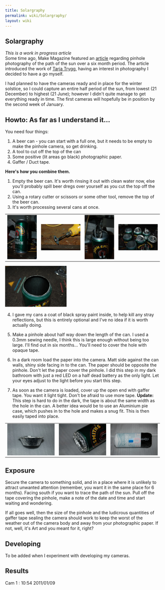 ```yaml
---
title: Solargraphy
permalink: wiki/Solargraphy/
layout: wiki
---
```


Solargraphy
-----------

*This is a work in progress article*  
Some time ago, Make Magazine featured an
[article](http://blog.makezine.com/archive/2010/02/lovely_solargraphy_photos.html)
regarding pinhole photography of the path of the sun over a six month
period. The article introduced the work of [Tarja
Trygg](http://www.solargraphy.com/), having an interest in photography I
decided to have a go myself.

I had planned to have the cameras ready and in place for the winter
solstice, so I could capture an entire half period of the sun, from
lowest (21 December) to highest (21 June); however I didn't quite manage
to get everything ready in time. The first cameras will hopefully be in
position by the second week of January.

Howto: As far as I understand it...
-----------------------------------

You need four things:

1.  A beer can - you can start with a full one, but it needs to be empty
    to make the pinhole camera, so get drinking.
2.  A tool to cut off the top of the can
3.  Some positive (lit areas go black) photographic paper.
4.  Gaffer / Duct tape.

**Here's how you combine them.**  
1. Empty the beer can. It's worth rinsing it out with clean water now,
else you'll probably spill beer dregs over yourself as you cut the top
off the can.  
2. Using a rotary cutter or scissors or some other tool, remove the top
of the beer can.  
3. It's worth processing several cans at once.

|                                                                                                                                                                             |                                                                                                                                                                  |                                                                                                                    |                                                                                                                                                                                                                                               |
|-----------------------------------------------------------------------------------------------------------------------------------------------------------------------------|------------------------------------------------------------------------------------------------------------------------------------------------------------------|--------------------------------------------------------------------------------------------------------------------|-----------------------------------------------------------------------------------------------------------------------------------------------------------------------------------------------------------------------------------------------|
| <img src="Solar-1-can.jpg" title="1. Empty beer can, your taste in beer may vary from mine." alt="1. Empty beer can, your taste in beer may vary from mine." width="150" /> | <img src="Solar-1-tool.jpg.jpg" title="2. Rotary cutter for removing the top of the can." alt="2. Rotary cutter for removing the top of the can." width="200" /> | <img src="Solar-1-headless-can.jpg" title="3. Can with top cut off." alt="3. Can with top cut off." width="150" /> | <img src="Solar-1-headless-cans.jpg" title="4. You may want to process several cans at once if you plan to make multiple cameras." alt="4. You may want to process several cans at once if you plan to make multiple cameras." width="200" /> |

  
<img src="Solar-1-matt-black.jpg" title="fig:5. Can given an internal coat of black paint." alt="5. Can given an internal coat of black paint." width="200" />

4. I gave my cans a coat of black spray paint inside, to help kill any
stray reflections, but this is entirely optional and I've no idea if it
is worth actually doing.

5. Make a pinhole about half way down the length of the can. I used a
0.3mm sewing needle, I think this is large enough without being too
large. I'll find out in six months... You'll need to cover the hole with
opaque tape.

6. In a dark room load the paper into the camera. Matt side against the
can walls, shiny side facing in to the can. The paper should be opposite
the pinhole. Don't let the paper cover the pinhole. I did this step in
my dark bathroom with just a red LED on a half dead battery as the only
light. Let your eyes adjust to the light before you start this step.

7. As soon as the camera is loaded, cover up the open end with gaffer
tape. You want it light tight. Don't be afraid to use more tape.
**Update:** This step is hard to do in the dark, the tape is about the
same width as the hole in the can. A better idea would be to use an
Aluminium pie case, which pushes in to the hole and makes a snug fit.
This is then easily taped into place.

|                                                                                                               |                                                                                                                                                        |                                                                                                                                                                                                                                                                                                        |
|---------------------------------------------------------------------------------------------------------------|--------------------------------------------------------------------------------------------------------------------------------------------------------|--------------------------------------------------------------------------------------------------------------------------------------------------------------------------------------------------------------------------------------------------------------------------------------------------------|
| <img src="Solar-1-cap.jpg" title="Single portion Al pie case" alt="Single portion Al pie case" width="200" /> | <img src="Solar-1-cap-fitted.jpg" title="Fits the hole well and is easy to tape over" alt="Fits the hole well and is easy to tape over" width="200" /> | <img src="Solar-1-loaded.jpg" title="6. The loaded beer can pinhole camera. The pinhole is under the blue tape. The open end is sealed up with gaffer tape" alt="6. The loaded beer can pinhole camera. The pinhole is under the blue tape. The open end is sealed up with gaffer tape" width="200" /> |

Exposure
--------

Secure the camera to something solid, and in a place where it is
unlikely to attract unwanted attention (remember, you want it in the
same place for 6 months). Facing south if you want to trace the path of
the sun. Pull off the tape covering the pinhole, make a note of the date
and time and start waiting and wondering.

If all goes well, then the size of the pinhole and the ludicrous
quantities of gaffer tape sealing the camera should work to keep the
worst of the weather out of the camera body and away from your
photographic paper. If not, well, it's Art and you meant for it, right?

Developing
----------

To be added when I experiment with developing my cameras.

Results
-------

Cam 1 : 10:54 2011/01/09
